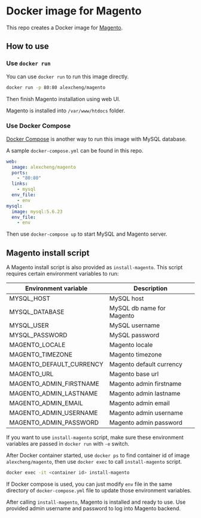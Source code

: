 # Docker image for Magento

This repo creates a Docker image for [Magento](http://magento.com/).

## How to use

### Use `docker run`

You can use `docker run` to run this image directly.

```bash
docker run -p 80:80 alexcheng/magento
```

Then finish Magento installation using web UI.

Magento is installed into `/var/www/htdocs` folder.

### Use Docker Compose

[Docker Compose](https://docs.docker.com/compose/) is another way to run this image with MySQL database.

A sample `docker-compose.yml` can be found in this repo.

```yaml
web:
  image: alexcheng/magento
  ports:
    - "80:80"
  links:
    - mysql
  env_file:
    - env
mysql:
  image: mysql:5.6.23
  env_file:
    - env
```

Then use `docker-compose up` to start MySQL and Magento server.

## Magento install script

A Magento install script is also provided as `install-magento`. This script requires certain environment variables to run:

Environment variable      | Description
--------------------      | -----------
MYSQL_HOST                | MySQL host
MYSQL_DATABASE            | MySQL db name for Magento
MYSQL_USER                | MySQL username
MYSQL_PASSWORD            | MySQL password
MAGENTO_LOCALE            | Magento locale
MAGENTO_TIMEZONE          | Magento timezone
MAGENTO_DEFAULT_CURRENCY  | Magento default currency
MAGENTO_URL               | Magento base url
MAGENTO_ADMIN_FIRSTNAME   | Magento admin firstname
MAGENTO_ADMIN_LASTNAME    | Magento admin lastname
MAGENTO_ADMIN_EMAIL       | Magento admin email
MAGENTO_ADMIN_USERNAME    | Magento admin username
MAGENTO_ADMIN_PASSWORD    | Magento admin password

If you want to use `install-magento` script, make sure these environment variables are passed in `docker run` with `-e` switch.

After Docker container started, use `docker ps` to find container id of image `alexcheng/magento`, then use `docker exec` to call `install-magento` script.

```bash
docker exec -it <container id> install-magento
```

If Docker compose is used, you can just modify `env` file in the same directory of `docker-compose.yml` file to update those environment variables.

After calling `install-magento`, Magento is installed and ready to use. Use provided admin username and password to log into Magento backend.
